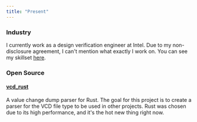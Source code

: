 ```yaml
---
title: "Present"
---
```


### Industry
I currently work as a design verification engineer at Intel. Due to my non-disclosure agreement, I can't mention what exactly I work on. You can see my skillset [here](/about).

### Open Source
#### [vcd_rust](google.com)
A value change dump parser for Rust. The goal for this project is to create a parser for the VCD file type to be used in other projects. Rust was chosen due to its high performance, and it's the hot new thing right now.
